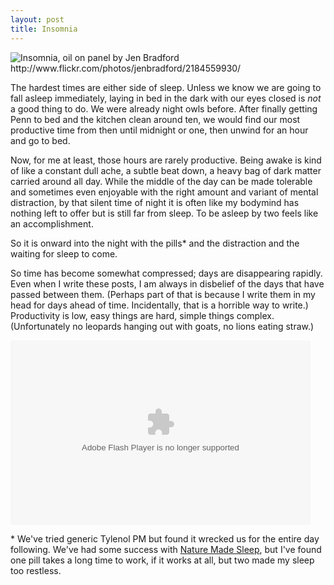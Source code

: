 ```yaml
---
layout: post
title: Insomnia
---
```


<img src="http://farm3.static.flickr.com/2129/2184559930_1a52ba5af7_o.jpg" title="Insomnia, oil on panel by Jen Bradford http://www.flickr.com/photos/jenbradford/2184559930/">

The hardest times are either side of sleep. Unless we know we are going to fall asleep immediately, laying in bed in the dark with our eyes closed is _not_ a good thing to do. We were already night owls before. After finally getting Penn to bed and the kitchen clean around ten, we would find our most productive time from then until midnight or one, then unwind for an hour and go to bed. 

Now, for me at least, those hours are rarely productive. Being awake is kind of like a constant dull ache, a subtle beat down, a heavy bag of dark matter carried around all day. While the middle of the day can be made tolerable and sometimes even enjoyable with the right amount and variant of mental distraction, by that silent time of night it is often like my bodymind has nothing left to offer but is still far from sleep. To be asleep by two feels like an accomplishment.

So it is onward into the night with the pills* and the distraction and the waiting for sleep to come.

So time has become somewhat compressed; days are disappearing rapidly. Even when I write these posts, I am always in disbelief of the days that have passed between them. (Perhaps part of that is because I write them in my head for days ahead of time. Incidentally, that is a horrible way to write.) Productivity is low, easy things are hard, simple things complex. (Unfortunately no leopards hanging out with goats, no lions eating straw.)

<p><object width="480" height="295"><param name="movie" value="https://www.youtube.com/watch?v=pAQ3JuXkDkU"></param><param name="allowFullScreen" value="true"></param><param name="allowscriptaccess" value="always"></param><embed src="https://www.youtube.com/watch?v=pAQ3JuXkDkU" type="application/x-shockwave-flash" allowscriptaccess="always" allowfullscreen="true" width="480" height="295"></embed></object></p>

<p class="postscript">* We've tried generic Tylenol PM but found it wrecked us for the entire day following. We've had some success with <a href="http://www.naturemade.com/sleep/">Nature Made Sleep</a>, but I've found one pill takes a long time to work, if it works at all, but two made my sleep too restless.</p>